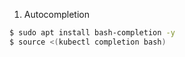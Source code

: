 1. Autocompletion
```bash
$ sudo apt install bash-completion -y
$ source <(kubectl completion bash)
```